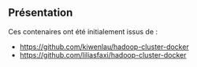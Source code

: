 ## Présentation

Ces contenaires ont été initialement issus de :

- https://github.com/kiwenlau/hadoop-cluster-docker
- https://github.com/liliasfaxi/hadoop-cluster-docker
